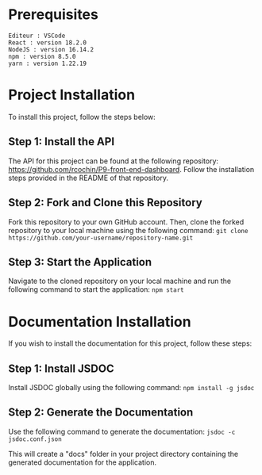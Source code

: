 # Prerequisites
    Editeur : VSCode
    React : version 18.2.0
    NodeJS : version 16.14.2
    npm : version 8.5.0
    yarn : version 1.22.19

# Project Installation

To install this project, follow the steps below:

## Step 1: Install the API

The API for this project can be found at the following repository: https://github.com/rcochin/P9-front-end-dashboard. Follow the installation steps provided in the README of that repository.

## Step 2: Fork and Clone this Repository

Fork this repository to your own GitHub account. Then, clone the forked repository to your local machine using the following command:
``git clone https://github.com/your-username/repository-name.git``

## Step 3: Start the Application

Navigate to the cloned repository on your local machine and run the following command to start the application:
``npm start``

# Documentation Installation

If you wish to install the documentation for this project, follow these steps:

## Step 1: Install JSDOC

Install JSDOC globally using the following command:
``npm install -g jsdoc``

## Step 2: Generate the Documentation

Use the following command to generate the documentation:
``jsdoc -c jsdoc.conf.json``

This will create a "docs" folder in your project directory containing the generated documentation for the application.

